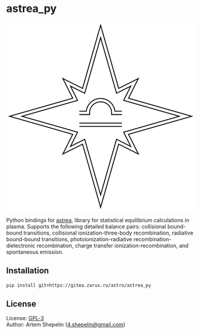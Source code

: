 # astrea_py

![logo](assets/logo.svg)

Python bindings for [astrea](https://gitea.zarux.ru/astro/astrea), library for
statistical equilibrium calculations in plasma. Supports the following detailed
balance pairs: collisional bound-bound transitions, collisional
ionization-three-body recombination, radiative bound-bound transitions,
photoionization-radiative recombination-dielectronic recombination, charge
transfer ionization-recombination, and spontaneous emission.

## Installation

```sh
pip install git+https://gitea.zarux.ru/astro/astrea_py
```

## License

License: [GPL-3](./LICENSE)  
Author: Artem Shepelin (4.shepelin@gmail.com)